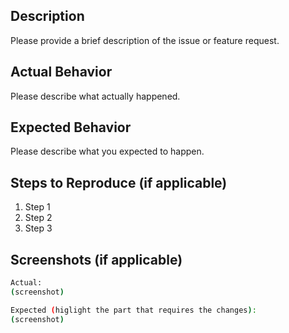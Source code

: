 ## Description

Please provide a brief description of the issue or feature request.

## Actual Behavior

Please describe what actually happened.

## Expected Behavior

Please describe what you expected to happen.

## Steps to Reproduce (if applicable)

1. Step 1
2. Step 2
3. Step 3


## Screenshots (if applicable)
```sh
Actual:
(screenshot)

Expected (higlight the part that requires the changes):
(screenshot)
```
